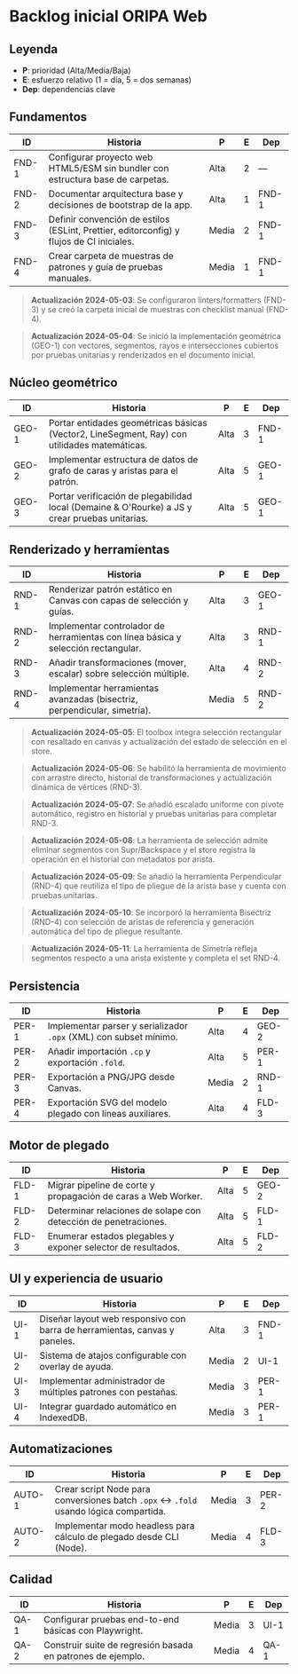 # Backlog inicial ORIPA Web

## Leyenda
- **P**: prioridad (Alta/Media/Baja)
- **E**: esfuerzo relativo (1 = día, 5 = dos semanas)
- **Dep**: dependencias clave

## Fundamentos
| ID | Historia | P | E | Dep |
| --- | --- | --- | --- | --- |
| FND-1 | Configurar proyecto web HTML5/ESM sin bundler con estructura base de carpetas. | Alta | 2 | — |
| FND-2 | Documentar arquitectura base y decisiones de bootstrap de la app. | Alta | 1 | FND-1 |
| FND-3 | Definir convención de estilos (ESLint, Prettier, editorconfig) y flujos de CI iniciales. | Media | 2 | FND-1 |
| FND-4 | Crear carpeta de muestras de patrones y guía de pruebas manuales. | Media | 1 | FND-1 |

> **Actualización 2024-05-03**: Se configuraron linters/formatters (FND-3) y se creó la carpeta inicial de muestras con checklist manual (FND-4).

> **Actualización 2024-05-04**: Se inició la implementación geométrica (GEO-1) con vectores, segmentos, rayos e intersecciones cubiertos por pruebas unitarias y renderizados en el documento inicial.

## Núcleo geométrico
| ID | Historia | P | E | Dep |
| --- | --- | --- | --- | --- |
| GEO-1 | Portar entidades geométricas básicas (Vector2, LineSegment, Ray) con utilidades matemáticas. | Alta | 3 | FND-1 |
| GEO-2 | Implementar estructura de datos de grafo de caras y aristas para el patrón. | Alta | 5 | GEO-1 |
| GEO-3 | Portar verificación de plegabilidad local (Demaine & O'Rourke) a JS y crear pruebas unitarias. | Alta | 5 | GEO-1 |

## Renderizado y herramientas
| ID | Historia | P | E | Dep |
| --- | --- | --- | --- | --- |
| RND-1 | Renderizar patrón estático en Canvas con capas de selección y guías. | Alta | 3 | GEO-1 |
| RND-2 | Implementar controlador de herramientas con línea básica y selección rectangular. | Alta | 3 | RND-1 |
| RND-3 | Añadir transformaciones (mover, escalar) sobre selección múltiple. | Alta | 4 | RND-2 |
| RND-4 | Implementar herramientas avanzadas (bisectriz, perpendicular, simetría). | Media | 5 | RND-2 |

> **Actualización 2024-05-05**: El toolbox integra selección rectangular con resaltado en canvas y actualización del estado de selección en el store.

> **Actualización 2024-05-06**: Se habilitó la herramienta de movimiento con arrastre directo, historial de transformaciones y actualización dinámica de vértices (RND-3).

> **Actualización 2024-05-07**: Se añadió escalado uniforme con pivote automático, registro en historial y pruebas unitarias para completar RND-3.

> **Actualización 2024-05-08**: La herramienta de selección admite eliminar segmentos con Supr/Backspace y el store registra la operación en el historial con metadatos por arista.

> **Actualización 2024-05-09**: Se añadió la herramienta Perpendicular (RND-4) que reutiliza el tipo de pliegue de la arista base y cuenta con pruebas unitarias.

> **Actualización 2024-05-10**: Se incorporó la herramienta Bisectriz (RND-4) con selección de aristas de referencia y generación automática del tipo de pliegue resultante.

> **Actualización 2024-05-11**: La herramienta de Simetría refleja segmentos respecto a una arista existente y completa el set RND-4.

## Persistencia
| ID | Historia | P | E | Dep |
| --- | --- | --- | --- | --- |
| PER-1 | Implementar parser y serializador `.opx` (XML) con subset mínimo. | Alta | 4 | GEO-2 |
| PER-2 | Añadir importación `.cp` y exportación `.fold`. | Alta | 5 | PER-1 |
| PER-3 | Exportación a PNG/JPG desde Canvas. | Media | 2 | RND-1 |
| PER-4 | Exportación SVG del modelo plegado con líneas auxiliares. | Alta | 4 | FLD-3 |

## Motor de plegado
| ID | Historia | P | E | Dep |
| --- | --- | --- | --- | --- |
| FLD-1 | Migrar pipeline de corte y propagación de caras a Web Worker. | Alta | 5 | GEO-2 |
| FLD-2 | Determinar relaciones de solape con detección de penetraciones. | Alta | 5 | FLD-1 |
| FLD-3 | Enumerar estados plegables y exponer selector de resultados. | Alta | 5 | FLD-2 |

## UI y experiencia de usuario
| ID | Historia | P | E | Dep |
| --- | --- | --- | --- | --- |
| UI-1 | Diseñar layout web responsivo con barra de herramientas, canvas y paneles. | Alta | 3 | FND-1 |
| UI-2 | Sistema de atajos configurable con overlay de ayuda. | Media | 2 | UI-1 |
| UI-3 | Implementar administrador de múltiples patrones con pestañas. | Media | 3 | PER-1 |
| UI-4 | Integrar guardado automático en IndexedDB. | Media | 3 | PER-1 |

## Automatizaciones
| ID | Historia | P | E | Dep |
| --- | --- | --- | --- | --- |
| AUTO-1 | Crear script Node para conversiones batch `.opx` ↔ `.fold` usando lógica compartida. | Media | 3 | PER-2 |
| AUTO-2 | Implementar modo headless para cálculo de plegado desde CLI (Node). | Media | 4 | FLD-3 |

## Calidad
| ID | Historia | P | E | Dep |
| --- | --- | --- | --- | --- |
| QA-1 | Configurar pruebas end-to-end básicas con Playwright. | Media | 3 | UI-1 |
| QA-2 | Construir suite de regresión basada en patrones de ejemplo. | Media | 4 | QA-1 |
